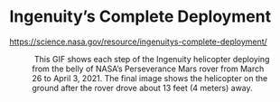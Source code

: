 


# Ingenuity’s Complete Deployment 
https://science.nasa.gov/resource/ingenuitys-complete-deployment/

<figure>
<picture>
  <source srcset="https://assets.science.nasa.gov/content/dam/science/psd/mars/resources/detail_files/2/5/25792_PIA24548-1200.gif?w=768&format=webp&fit=clip&crop=faces%2Cfocalpoint" media="(orientation: landscape)" />
  <img src="https://assets.science.nasa.gov/content/dam/science/psd/mars/resources/detail_files/2/5/25792_PIA24548-1200.gif?w=768&format=webp&fit=clip&crop=faces%2Cfocalpoint" alt="" />
</picture>
<figcation>This GIF shows each step of the Ingenuity helicopter deploying from the belly of NASA’s Perseverance Mars rover from March 26 to April 3, 2021. The final image shows the helicopter on the ground after the rover drove about 13 feet (4 meters) away.</figcaption>
</figure>
